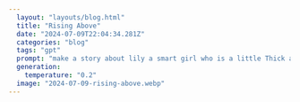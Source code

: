 ```yaml
---
  layout: "layouts/blog.html"
  title: "Rising Above"
  date: "2024-07-09T22:04:34.281Z"
  categories: "blog"
  tags: "gpt"
  prompt: "make a story about lily a smart girl who is a little Thick and she gets bullied her main bully is Alice and her two minions Nina and Dina and Alice is rich and the most popular girl in school and the next prank they have planned is to vote lily for prop queen and Jake for prom king and then Get Jake to almost kiss her and flirt with her and then he pushes her into the food table and everyone throws food at her make chapters make the characters talk give them lines and 3 chapters a time"
  generation: 
    temperature: "0.2"
  image: "2024-07-09-rising-above.webp"
---
```


